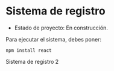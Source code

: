 <h1> Sistema de registro</h1>

- Estado de proyecto: En construcción.

Para ejecutar el sistema, debes poner:

```npm install react``` 

Sistema de registro 2
